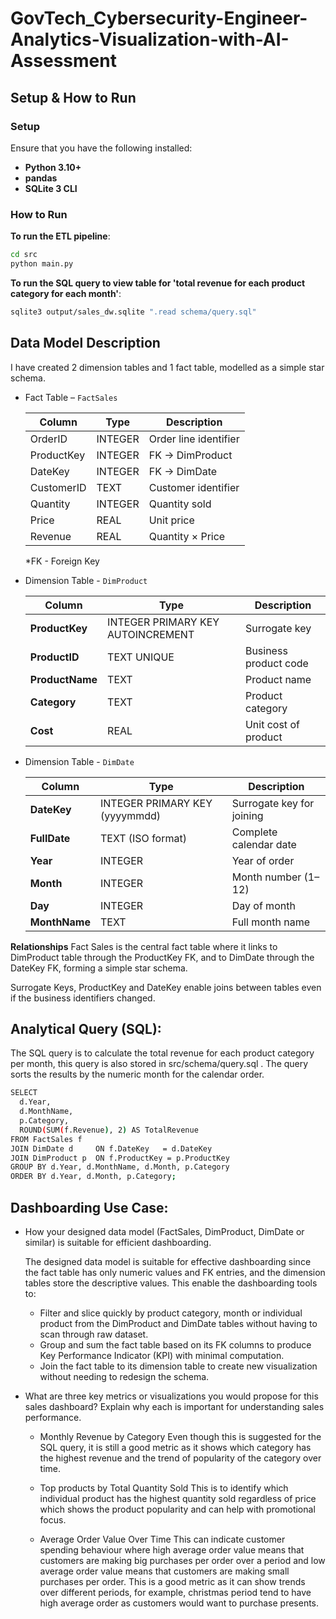 # GovTech_Cybersecurity-Engineer-Analytics-Visualization-with-AI-Assessment

## Setup & How to Run

### Setup
Ensure that you have the following installed:
* **Python 3.10+**
* **pandas**
* **SQLite 3 CLI**

### How to Run
**To run the ETL pipeline**:
   ```bash
   cd src
   python main.py
   ```

**To run the SQL query to view table for 'total revenue for each product category for each month'**:
   ```bash
   sqlite3 output/sales_dw.sqlite ".read schema/query.sql"
   ```


## Data Model Description
I have created 2 dimension tables and 1 fact table, modelled as a simple star schema.

* Fact Table – `FactSales`

    | Column       | Type    | Description |
    |--------------|---------|------------|
    | OrderID      | INTEGER | Order line identifier |
    | ProductKey   | INTEGER | FK → DimProduct |
    | DateKey      | INTEGER | FK → DimDate |
    | CustomerID   | TEXT    | Customer identifier |
    | Quantity     | INTEGER | Quantity sold |
    | Price        | REAL    | Unit price |
    | Revenue      | REAL    | Quantity × Price |

    *FK - Foreign Key

* Dimension Table - `DimProduct`

    | Column          | Type                              | Description           |
    | --------------- | --------------------------------- | --------------------- |
    | **ProductKey**  | INTEGER PRIMARY KEY AUTOINCREMENT | Surrogate key         |
    | **ProductID**   | TEXT UNIQUE                       | Business product code |
    | **ProductName** | TEXT                              | Product name          |
    | **Category**    | TEXT                              | Product category      |
    | **Cost**        | REAL                              | Unit cost of product  |

* Dimension Table - `DimDate`

    | Column        | Type                           | Description               |
    | ------------- | ------------------------------ | ------------------------- |
    | **DateKey**   | INTEGER PRIMARY KEY (yyyymmdd) | Surrogate key for joining |
    | **FullDate**  | TEXT (ISO format)              | Complete calendar date    |
    | **Year**      | INTEGER                        | Year of order             |
    | **Month**     | INTEGER                        | Month number (1–12)       |
    | **Day**       | INTEGER                        | Day of month              |
    | **MonthName** | TEXT                           | Full month name           |

**Relationships**
Fact Sales is the central fact table where it links to DimProduct table through the ProductKey FK, and to DimDate through the DateKey FK, forming a simple star schema.

Surrogate Keys, ProductKey and DateKey enable joins between tables even if the business identifiers changed.


## Analytical Query (SQL):
The SQL query is to calculate the total revenue for each product category per month, this query is also stored in src/schema/query.sql . The query sorts the results by the numeric month for the calendar order.

```bash
SELECT
  d.Year,
  d.MonthName,
  p.Category,
  ROUND(SUM(f.Revenue), 2) AS TotalRevenue
FROM FactSales f
JOIN DimDate d     ON f.DateKey   = d.DateKey
JOIN DimProduct p  ON f.ProductKey = p.ProductKey
GROUP BY d.Year, d.MonthName, d.Month, p.Category
ORDER BY d.Year, d.Month, p.Category;
```


## Dashboarding Use Case:
* How your designed data model (FactSales, DimProduct, DimDate or similar) is suitable for efficient dashboarding.

    The designed data model is suitable for effective dashboarding since the fact table has only numeric values and FK entries, and the dimension tables store the descriptive values. This enable the dashboarding tools to:
    * Filter and slice quickly by product category, month or individual product from the DimProduct and DimDate tables without having to scan through raw dataset.
    * Group and sum the fact table based on its FK columns to produce Key Performance Indicator (KPI) with minimal computation.
    * Join the fact table to its dimension table to create new visualization without needing to redesign the schema.

* What are three key metrics or visualizations you would propose for this sales dashboard? Explain why each is important for understanding sales performance.

    * Monthly Revenue by Category
        Even though this is suggested for the SQL query, it is still a good metric as it shows which category has the highest revenue and the trend of popularity of the category over time.

    * Top products by Total Quantity Sold 
        This is to identify which individual product has the highest quantity sold regardless of price which shows the product popularity and can help with promotional focus.

    * Average Order Value Over Time 
        This can indicate customer spending behaviour where high average order value means that customers are making big purchases per order over a period and low average order value means that customers are making small purchases per order. This is a good metric as it can show trends over different periods, for example, christmas period tend to have high average order as customers would want to purchase presents.
